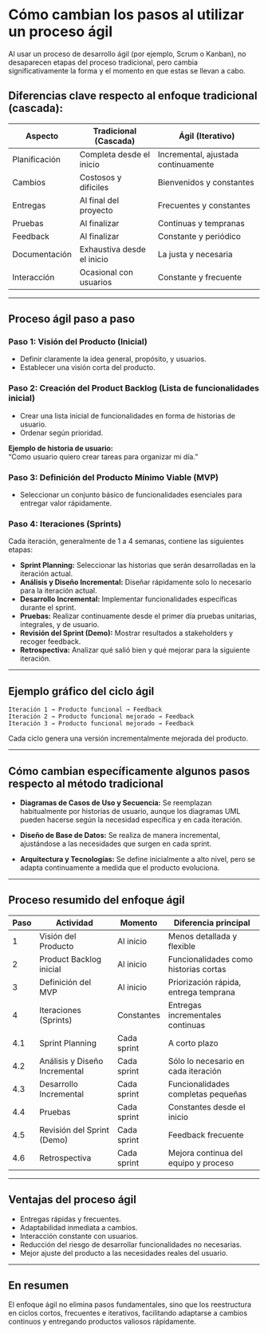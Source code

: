 # Cómo cambian los pasos al utilizar un proceso ágil

Al usar un proceso de desarrollo ágil (por ejemplo, Scrum o Kanban), no desaparecen etapas del proceso tradicional, pero cambia significativamente la forma y el momento en que estas se llevan a cabo.

## Diferencias clave respecto al enfoque tradicional (cascada):

| Aspecto            | Tradicional (Cascada)            | Ágil (Iterativo)                        |
|--------------------|----------------------------------|-----------------------------------------|
| Planificación      | Completa desde el inicio         | Incremental, ajustada continuamente     |
| Cambios            | Costosos y difíciles             | Bienvenidos y constantes                |
| Entregas           | Al final del proyecto            | Frecuentes y constantes                 |
| Pruebas            | Al finalizar                     | Continuas y tempranas                   |
| Feedback           | Al finalizar                     | Constante y periódico                   |
| Documentación      | Exhaustiva desde el inicio       | La justa y necesaria                    |
| Interacción        | Ocasional con usuarios           | Constante y frecuente                   |

---

## Proceso ágil paso a paso

### Paso 1: Visión del Producto (Inicial)

- Definir claramente la idea general, propósito, y usuarios.
- Establecer una visión corta del producto.

### Paso 2: Creación del Product Backlog (Lista de funcionalidades inicial)

- Crear una lista inicial de funcionalidades en forma de historias de usuario.
- Ordenar según prioridad.

**Ejemplo de historia de usuario:**  
“Como usuario quiero crear tareas para organizar mi día.”

### Paso 3: Definición del Producto Mínimo Viable (MVP)

- Seleccionar un conjunto básico de funcionalidades esenciales para entregar valor rápidamente.

### Paso 4: Iteraciones (Sprints)

Cada iteración, generalmente de 1 a 4 semanas, contiene las siguientes etapas:

- **Sprint Planning:** Seleccionar las historias que serán desarrolladas en la iteración actual.
- **Análisis y Diseño Incremental:** Diseñar rápidamente solo lo necesario para la iteración actual.
- **Desarrollo Incremental:** Implementar funcionalidades específicas durante el sprint.
- **Pruebas:** Realizar continuamente desde el primer día pruebas unitarias, integrales, y de usuario.
- **Revisión del Sprint (Demo):** Mostrar resultados a stakeholders y recoger feedback.
- **Retrospectiva:** Analizar qué salió bien y qué mejorar para la siguiente iteración.

---

## Ejemplo gráfico del ciclo ágil

```
Iteración 1 → Producto funcional → Feedback
Iteración 2 → Producto funcional mejorado → Feedback
Iteración 3 → Producto funcional mejorado → Feedback
```

Cada ciclo genera una versión incrementalmente mejorada del producto.

---

## Cómo cambian específicamente algunos pasos respecto al método tradicional

- **Diagramas de Casos de Uso y Secuencia:**
  Se reemplazan habitualmente por historias de usuario, aunque los diagramas UML pueden hacerse según la necesidad específica y en cada iteración.

- **Diseño de Base de Datos:**
  Se realiza de manera incremental, ajustándose a las necesidades que surgen en cada sprint.

- **Arquitectura y Tecnologías:**
  Se define inicialmente a alto nivel, pero se adapta continuamente a medida que el producto evoluciona.

---

## Proceso resumido del enfoque ágil

| Paso | Actividad                           | Momento       | Diferencia principal                   |
|------|-------------------------------------|---------------|----------------------------------------|
| 1    | Visión del Producto                 | Al inicio     | Menos detallada y flexible             |
| 2    | Product Backlog inicial             | Al inicio     | Funcionalidades como historias cortas  |
| 3    | Definición del MVP                  | Al inicio     | Priorización rápida, entrega temprana  |
| 4    | Iteraciones (Sprints)               | Constantes    | Entregas incrementales continuas       |
| 4.1  | Sprint Planning                     | Cada sprint   | A corto plazo                          |
| 4.2  | Análisis y Diseño Incremental       | Cada sprint   | Sólo lo necesario en cada iteración    |
| 4.3  | Desarrollo Incremental              | Cada sprint   | Funcionalidades completas pequeñas     |
| 4.4  | Pruebas                             | Cada sprint   | Constantes desde el inicio             |
| 4.5  | Revisión del Sprint (Demo)          | Cada sprint   | Feedback frecuente                     |
| 4.6  | Retrospectiva                       | Cada sprint   | Mejora continua del equipo y proceso   |

---

## Ventajas del proceso ágil

- Entregas rápidas y frecuentes.
- Adaptabilidad inmediata a cambios.
- Interacción constante con usuarios.
- Reducción del riesgo de desarrollar funcionalidades no necesarias.
- Mejor ajuste del producto a las necesidades reales del usuario.

---

## En resumen

El enfoque ágil no elimina pasos fundamentales, sino que los reestructura en ciclos cortos, frecuentes e iterativos, facilitando adaptarse a cambios continuos y entregando productos valiosos rápidamente.